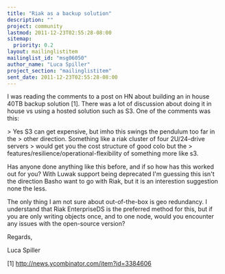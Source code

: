```yaml
---
title: "Riak as a backup solution"
description: ""
project: community
lastmod: 2011-12-23T02:55:28-08:00
sitemap:
  priority: 0.2
layout: mailinglistitem
mailinglist_id: "msg06050"
author_name: "Luca Spiller"
project_section: "mailinglistitem"
sent_date: 2011-12-23T02:55:28-08:00
---
```



I was reading the comments to a post on HN about building an in house
40TB backup solution [1]. There was a lot of discussion about doing it
in house vs using a hosted solution such as S3. One of the comments
was this:

&gt; Yes S3 can get expensive, but imho this swings the pendulum too far in the 
&gt; other direction. Something like a riak cluster of four 2U/24-drive servers 
&gt; would get you the cost structure of good colo but the 
&gt; features/resilience/operational-flexibility of something more like s3.

Has anyone done anything like this before, and if so how has this
worked out for you? With Luwak support being deprecated I'm guessing
this isn't the direction Basho want to go with Riak, but it is an
interestion suggestion none the less.

The only thing I am not sure about out-of-the-box is geo redundancy. I
understand that Riak EnterpriseDS is the preferred method for this,
but if you are only writing objects once, and to one node, would you
encounter any issues with the open-source version?

Regards,

Luca Spiller

[1] http://news.ycombinator.com/item?id=3384606

